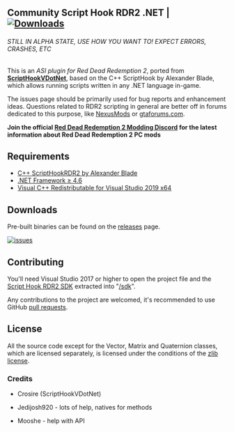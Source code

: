 ## Community Script Hook RDR2 .NET | [![Downloads](https://raster.shields.io/github/downloads/Saltyq/ScriptHookRDR2DotNet/total.svg?style=for-the-badge)](https://github.com/Saltyq/ScriptHookRDR2DotNet/releases)

###### STILL IN ALPHA STATE, USE HOW YOU WANT TO! EXPECT ERRORS, CRASHES, ETC

This is an *ASI plugin for Red Dead Redemption 2*, ported from [**ScriptHookVDotNet**](https://github.com/crosire/scripthookvdotnet/), based on the C++ ScriptHook by Alexander Blade, which allows running scripts written in any .NET language in-game.

The issues page should be primarily used for bug reports and enhancement ideas. Questions related to RDR2 scripting in general are better off in forums dedicated to this purpose, like [NexusMods](https://www.nexusmods.com/reddeadredemption2) or [gtaforums.com](https://gtaforums.com/forum/459-modding/).

**Join the official [**Red Dead Redemption 2 Modding Discord**](http://discord.gg/wdNC5hn) for the latest information about Red Dead Redemption 2 PC mods**

## Requirements

* [C++ ScriptHookRDR2 by Alexander Blade](http://www.dev-c.com/rdr2/scripthookrdr2/)
* [.NET Framework ≥ 4.6](https://dotnet.microsoft.com/download/dotnet-framework/net48)
* [Visual C++ Redistributable for Visual Studio 2019 x64](https://support.microsoft.com/en-us/help/2977003/the-latest-supported-visual-c-downloads)

## Downloads

Pre-built binaries can be found on the [releases](https://github.com/saltyq/scripthookrdr2dotnet/releases) page.

[![issues](https://img.shields.io/github/issues/Saltyq/ScriptHookRDR2DotNet?color=informational&style=for-the-badge)](https://github.com/Saltyq/ScriptHookRDR2DotNet/issues)

## Contributing

You'll need Visual Studio 2017 or higher to open the project file and the [Script Hook RDR2 SDK](http://dev-c.com/rdr2/scripthookrdr2/) extracted into "[/sdk](/sdk)".

Any contributions to the project are welcomed, it's recommended to use GitHub [pull requests](https://help.github.com/articles/using-pull-requests/).

## License

All the source code except for the Vector, Matrix and Quaternion classes, which are licensed separately, is licensed under the conditions of the [zlib license](LICENSE.txt).

### Credits
* Crosire (ScriptHookVDotNet)

* Jedijosh920 - lots of help, natives for methods

* Mooshe - help with API
